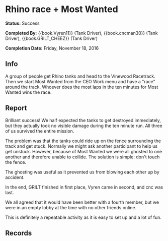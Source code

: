 # Rhino race + Most Wanted

**Status:** <span class="status success">Success</span>

**Completed By:** {{book.Vyren11}} (Tank Driver), {{book.cncman30}} (Tank Driver), {{book.GRILT_CHEEZ}} (Tank Driver)

**Completion Date:** Friday, November 18, 2016


## Info
A group of people get Rhino tanks and head to the Vinewood Racetrack. Then we start Most Wanted from the CEO Work menu and have a "race" around the track. Whoever does the most laps in the ten minutes for Most Wanted wins the race. 

## Report
Brilliant success! We half expected the tanks to get destroyed immediately, but they actually took no visible damage during the ten minute run. All three of us survived the entire mission. 

The problem was that the tanks could ride up on the fence surrounding the track and get stuck. Normally we might ask another participant to help us get unstuck. However, because of Most Wanted we were all ghosted to one another and therefore unable to collide. The solution is simple: don't touch the fence. 

The ghosting was useful as it prevented us from blowing each other up by accident. 

In the end, GRILT finished in first place, Vyren came in second, and cnc was last. 

We all agreed that it would have been better with a fourth member, but we were in an empty lobby at the time with no other friends online. 

This is definitely a repeatable activity as it is easy to set up and a lot of fun. 

## Records

